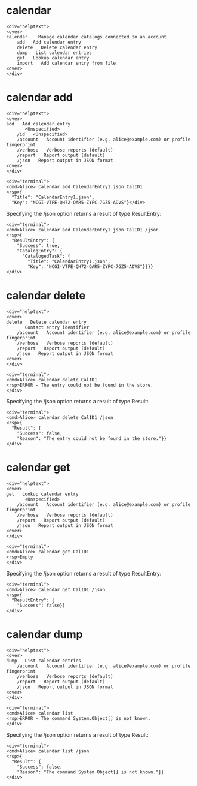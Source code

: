 

# calendar

~~~~
<div="helptext">
<over>
calendar    Manage calendar catalogs connected to an account
    add   Add calendar entry
    delete   Delete calendar entry
    dump   List calendar entries
    get   Lookup calendar entry
    import   Add calendar entry from file
<over>
</div>
~~~~


# calendar add

~~~~
<div="helptext">
<over>
add   Add calendar entry
       <Unspecified>
    /id   <Unspecified>
    /account   Account identifier (e.g. alice@example.com) or profile fingerprint
    /verbose   Verbose reports (default)
    /report   Report output (default)
    /json   Report output in JSON format
<over>
</div>
~~~~

~~~~
<div="terminal">
<cmd>Alice> calendar add CalendarEntry1.json CalID1
<rsp>{
  "Title": "CalendarEntry1.json",
  "Key": "NCGI-VTFE-QH72-OAR5-ZYFC-7GZ5-ADVS"}</div>
~~~~

Specifying the /json option returns a result of type ResultEntry:

~~~~
<div="terminal">
<cmd>Alice> calendar add CalendarEntry1.json CalID1 /json
<rsp>{
  "ResultEntry": {
    "Success": true,
    "CatalogEntry": {
      "CatalogedTask": {
        "Title": "CalendarEntry1.json",
        "Key": "NCGI-VTFE-QH72-OAR5-ZYFC-7GZ5-ADVS"}}}}
</div>
~~~~


# calendar delete

~~~~
<div="helptext">
<over>
delete   Delete calendar entry
       Contact entry identifier
    /account   Account identifier (e.g. alice@example.com) or profile fingerprint
    /verbose   Verbose reports (default)
    /report   Report output (default)
    /json   Report output in JSON format
<over>
</div>
~~~~

~~~~
<div="terminal">
<cmd>Alice> calendar delete CalID1
<rsp>ERROR - The entry could not be found in the store.
</div>
~~~~

Specifying the /json option returns a result of type Result:

~~~~
<div="terminal">
<cmd>Alice> calendar delete CalID1 /json
<rsp>{
  "Result": {
    "Success": false,
    "Reason": "The entry could not be found in the store."}}
</div>
~~~~


# calendar get

~~~~
<div="helptext">
<over>
get   Lookup calendar entry
       <Unspecified>
    /account   Account identifier (e.g. alice@example.com) or profile fingerprint
    /verbose   Verbose reports (default)
    /report   Report output (default)
    /json   Report output in JSON format
<over>
</div>
~~~~

~~~~
<div="terminal">
<cmd>Alice> calendar get CalID1
<rsp>Empty
</div>
~~~~

Specifying the /json option returns a result of type ResultEntry:

~~~~
<div="terminal">
<cmd>Alice> calendar get CalID1 /json
<rsp>{
  "ResultEntry": {
    "Success": false}}
</div>
~~~~


# calendar dump

~~~~
<div="helptext">
<over>
dump   List calendar entries
    /account   Account identifier (e.g. alice@example.com) or profile fingerprint
    /verbose   Verbose reports (default)
    /report   Report output (default)
    /json   Report output in JSON format
<over>
</div>
~~~~

~~~~
<div="terminal">
<cmd>Alice> calendar list
<rsp>ERROR - The command System.Object[] is not known.
</div>
~~~~

Specifying the /json option returns a result of type Result:

~~~~
<div="terminal">
<cmd>Alice> calendar list /json
<rsp>{
  "Result": {
    "Success": false,
    "Reason": "The command System.Object[] is not known."}}
</div>
~~~~



